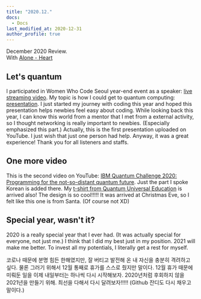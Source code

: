 ```yaml
---
title: "2020.12."
docs: 
  - Docs
last_modified_at: 2020-12-31
author_profile: true
---
```

December 2020 Review.<br/>
With [Alone - Heart](https://youtu.be/1Cw1ng75KP0)

## Let's quantum

I participated in Women Who Code Seoul year-end event as a speaker: [live streaming video](https://youtu.be/8W0j0tgEGMk).
My topic is how I could get to quantum computing: [presentation](https://www.slideshare.net/DayeongKang/lets-quantum).
I just started my journey with coding this year and hoped this presentation helps newbies feel easy about coding.
While looking back this year, I can know this world from a mentor that I met from a external activity,
so I thought networking is really important to newbies.
(Especially emphasized this part.)
Actually, this is the first presentation uploaded on YouTube.
I just wish that just one person had help.
Anyway, it was a great experience!
Thank you for all listeners and staffs.

## One more video

This is the second video on YouTube: [IBM Quantum Challenge 2020: Programming for the not-so-distant quantum future](https://youtu.be/fD9ghE3eRio).
Just the part I spoke Korean is added there.
My [t-shirt from Quantum Universal Education](https://twitter.com/tula3and/status/1341962033013506049?s=20) is arrived also!
The design is so cool!!!!! It was arrived at Christmas Eve, so I felt like this one is from Santa.
(Of course not XD)

## Special year, wasn't it?

2020 is a really special year that I ever had.
(It was actually special for everyone, not just me.)
I think that I did my best just in my position.
2021 will make me better.
To invest all my potentials, I literally get a rest for myself.<br/>

코로나 때문에 분명 힘든 한해였지만, 잘 버티고 발전해 온 내 자신을 충분히 격려하고 싶다.
물론 그러기 위해서 12월 통째로 휴가를 스스로 줬지만 말이다.
12월 휴가 때문에 미뤄둔 일을 이제 내일부터는 하나씩 다시 시작해보자.
2020년처럼 후회하지 않을 2021년을 만들기 위해. 최선을 다해서 다시 달려보자!!!!!
(Github 잔디도 다시 채우고 말이다.)




